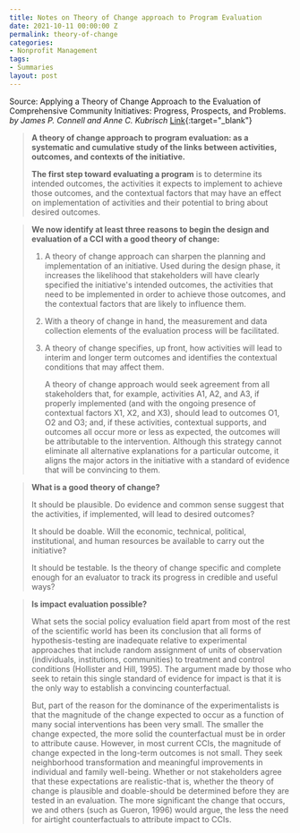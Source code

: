 ```yaml
---
title: Notes on Theory of Change approach to Program Evaluation
date: 2021-10-11 00:00:00 Z
permalink: theory-of-change
categories:
- Nonprofit Management
tags:
- Summaries
layout: post
---
```


Source: Applying a Theory of Change Approach to the Evaluation of Comprehensive Community Initiatives: Progress, Prospects, and Problems. *by James P. Connell and Anne C. Kubrisch* [Link](https://www.semanticscholar.org/paper/Applying-a-Theory-of-Change-Approach-to-the-of-and-Kubisch/b5ae8eceb15ffaf10e2268af2a045c62b4e13f51){:target="_blank"}

> **A theory of change approach to program evaluation: as a systematic and cumulative study of the links between activities, outcomes, and contexts of the initiative.** 
>
> **The first step toward evaluating a program** is to determine its intended outcomes, the activities it expects to implement to achieve those outcomes, and the contextual factors that may have an effect on implementation of activities and their potential to bring about desired outcomes. 



> **We now identify at least three reasons to begin the design and evaluation of a CCI with a good theory of change:**
>
> 1. A theory of change approach can sharpen the planning and implementation of an initiative. Used during the design phase, it increases the likelihood that stakeholders will have clearly specified the initiative's intended outcomes, the activities that need to be implemented in order to achieve those outcomes, and the contextual factors that are likely to influence them. 
>
> 2. With a theory of change in hand, the measurement and data collection elements of the evaluation process will be facilitated.
>
> 3. A theory of change specifies, up front, how activities will lead to interim and longer term outcomes and identifies the contextual conditions that may affect them.
>
>     A theory of change approach would seek agreement from all stakeholders that, for example, activities A1, A2, and A3, if properly implemented (and with the ongoing presence of contextual factors X1, X2, and X3), should lead to outcomes O1, O2 and O3; and, if these activities, contextual supports, and outcomes all occur more or less as expected, the outcomes will be attributable to the intervention. Although this strategy cannot eliminate all alternative explanations for a particular outcome, it aligns the major actors in the initiative with a standard of evidence that will be convincing to them.



> **What is a good theory of change?**
>
> It should be plausible. Do evidence and common sense suggest that the activities, if implemented, will lead to desired outcomes? 
>
> It should be doable. Will the economic, technical, political, institutional, and human resources be available to carry out the initiative? 
>
> It should be testable. Is the theory of change specific and complete enough for an evaluator to track its progress in credible and useful ways? 



> **Is impact evaluation possible?**
>
> What sets the social policy evaluation field apart from most of the rest of the scientific world has been its conclusion that all forms of hypothesis-testing are inadequate relative to experimental approaches that include random assignment of units of observation (individuals, institutions, communities) to treatment and control conditions (Hollister and Hill, 1995). The argument made by those who seek to retain this single standard of evidence for impact is that it is the only way to establish a convincing counterfactual. 
>
> But, part of the reason for the dominance of the experimentalists is that the magnitude of the change expected to occur as a function of many social interventions has been very small. The smaller the change expected, the more solid the counterfactual must be in order to attribute cause. However, in most current CCIs, the magnitude of change expected in the long-term outcomes is not small. They seek neighborhood transformation and meaningful improvements in individual and family well-being. Whether or not stakeholders agree that these expectations are realistic-that is, whether the theory of change is plausible and doable-should be determined before they are tested in an evaluation. The more significant the change that occurs, we and others (such as Gueron, 1996) would argue, the less the need for airtight counterfactuals to attribute impact to CCIs. 